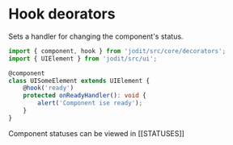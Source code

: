 # Hook deorators

Sets a handler for changing the component's status.

```ts
import { component, hook } from 'jodit/src/core/decorators';
import { UIElement } from 'jodit/src/ui';

@component
class UISomeElement extends UIElement {
	@hook('ready')
	protected onReadyHandler(): void {
		alert('Component ise ready');
	}
}
```

Component statuses can be viewed in [[STATUSES]]
